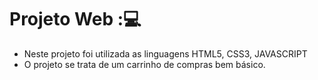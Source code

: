 # Projeto Web ::computer:

- Neste projeto foi utilizada as linguagens HTML5, CSS3, JAVASCRIPT
- O projeto se trata de um carrinho de compras bem básico.





